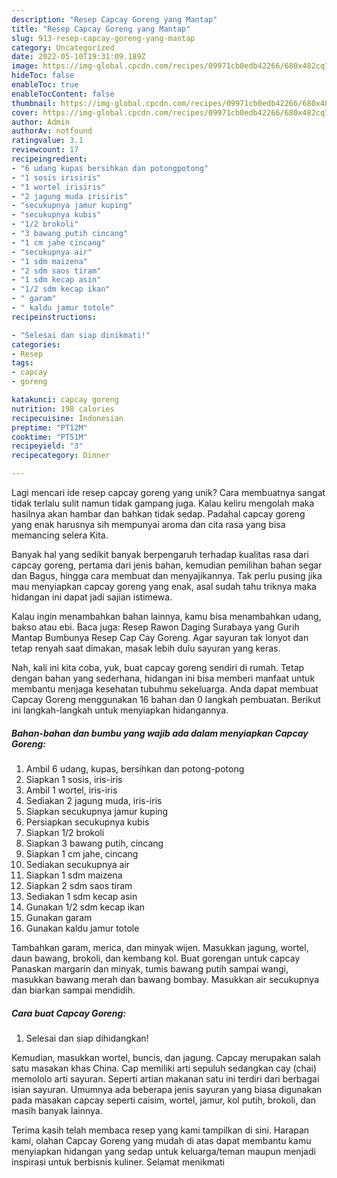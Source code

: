 ```yaml
---
description: "Resep Capcay Goreng yang Mantap"
title: "Resep Capcay Goreng yang Mantap"
slug: 913-resep-capcay-goreng-yang-mantap
category: Uncategorized
date: 2022-05-10T19:31:09.189Z
image: https://img-global.cpcdn.com/recipes/09971cb0edb42266/680x482cq70/capcay-goreng-foto-resep-utama.jpg
hideToc: false
enableToc: true
enableTocContent: false
thumbnail: https://img-global.cpcdn.com/recipes/09971cb0edb42266/680x482cq70/capcay-goreng-foto-resep-utama.jpg
cover: https://img-global.cpcdn.com/recipes/09971cb0edb42266/680x482cq70/capcay-goreng-foto-resep-utama.jpg
author: Admin
authorAv: notfound
ratingvalue: 3.1
reviewcount: 17
recipeingredient:
- "6 udang kupas bersihkan dan potongpotong"
- "1 sosis irisiris"
- "1 wortel irisiris"
- "2 jagung muda irisiris"
- "secukupnya jamur kuping"
- "secukupnya kubis"
- "1/2 brokoli"
- "3 bawang putih cincang"
- "1 cm jahe cincang"
- "secukupnya air"
- "1 sdm maizena"
- "2 sdm saos tiram"
- "1 sdm kecap asin"
- "1/2 sdm kecap ikan"
- " garam"
- " kaldu jamur totole"
recipeinstructions:

- "Selesai dan siap dinikmati!"
categories:
- Resep
tags:
- capcay
- goreng

katakunci: capcay goreng 
nutrition: 198 calories
recipecuisine: Indonesian
preptime: "PT12M"
cooktime: "PT51M"
recipeyield: "3"
recipecategory: Dinner

---
```





Lagi mencari ide resep capcay goreng yang unik? Cara membuatnya sangat tidak terlalu sulit namun tidak gampang juga. Kalau keliru mengolah maka hasilnya akan hambar dan bahkan tidak sedap. Padahal capcay goreng yang enak harusnya sih mempunyai aroma dan cita rasa yang bisa memancing selera Kita.





Banyak hal yang sedikit banyak berpengaruh terhadap kualitas rasa dari capcay goreng, pertama dari jenis bahan, kemudian pemilihan bahan segar dan Bagus, hingga cara membuat dan menyajikannya. Tak perlu pusing jika mau menyiapkan capcay goreng yang enak,      asal sudah tahu triknya maka hidangan ini dapat jadi sajian istimewa.














Kalau ingin menambahkan bahan lainnya, kamu bisa menambahkan udang, bakso atau ebi. Baca juga: Resep Rawon Daging Surabaya yang Gurih Mantap Bumbunya Resep Cap Cay Goreng. Agar sayuran tak lonyot dan tetap renyah saat dimakan, masak lebih dulu sayuran yang keras.






Nah, kali ini kita coba, yuk, buat capcay goreng sendiri di rumah. Tetap dengan bahan yang sederhana, hidangan ini bisa memberi manfaat untuk membantu menjaga kesehatan tubuhmu sekeluarga. Anda dapat membuat Capcay Goreng menggunakan 16 bahan dan 0 langkah pembuatan. Berikut ini langkah-langkah untuk menyiapkan hidangannya.

<!--inarticleads1-->

##### Bahan-bahan dan bumbu yang wajib ada dalam menyiapkan Capcay Goreng:

1. Ambil 6 udang, kupas, bersihkan dan potong-potong
1. Siapkan 1 sosis, iris-iris
1. Ambil 1 wortel, iris-iris
1. Sediakan 2 jagung muda, iris-iris
1. Siapkan secukupnya jamur kuping
1. Persiapkan secukupnya kubis
1. Siapkan 1/2 brokoli
1. Siapkan 3 bawang putih, cincang
1. Siapkan 1 cm jahe, cincang
1. Sediakan secukupnya air
1. Siapkan 1 sdm maizena
1. Siapkan 2 sdm saos tiram
1. Sediakan 1 sdm kecap asin
1. Gunakan 1/2 sdm kecap ikan
1. Gunakan  garam
1. Gunakan  kaldu jamur totole


Tambahkan garam, merica, dan minyak wijen. Masukkan jagung, wortel, daun bawang, brokoli, dan kembang kol. Buat gorengan untuk capcay Panaskan margarin dan minyak, tumis bawang putih sampai wangi, masukkan bawang merah dan bawang bombay. Masukkan air secukupnya dan biarkan sampai mendidih. 

<!--inarticleads2-->

##### Cara buat Capcay Goreng:


1. Selesai dan siap dihidangkan!

Kemudian, masukkan wortel, buncis, dan jagung. Capcay merupakan salah satu masakan khas China. Cap memiliki arti sepuluh sedangkan cay (chai) memololo arti sayuran. Seperti artian makanan satu ini terdiri dari berbagai isian sayuran. Umumnya ada beberapa jenis sayuran yang biasa digunakan pada masakan capcay seperti caisim, wortel, jamur, kol putih, brokoli, dan masih banyak lainnya. 

Terima kasih telah membaca resep yang kami tampilkan di sini. Harapan kami, olahan Capcay Goreng yang mudah di atas dapat membantu kamu menyiapkan hidangan yang sedap untuk keluarga/teman maupun menjadi inspirasi untuk berbisnis kuliner. Selamat menikmati
